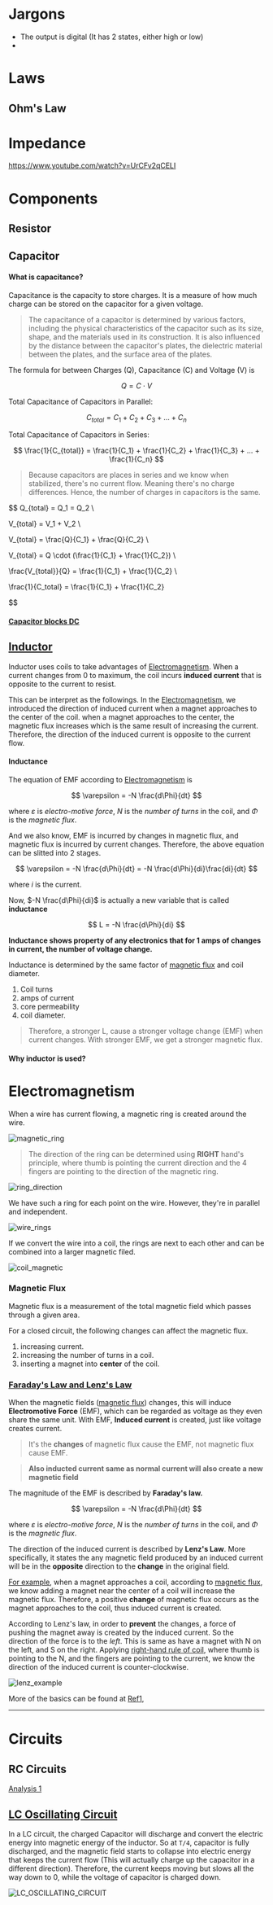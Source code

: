 # Jargons

* The output is digital (It has 2 states, either high or low)
* 


# Laws


## Ohm's Law

# Impedance 

https://www.youtube.com/watch?v=UrCFv2qCELI

# Components


## Resistor


## Capacitor

#### What is capacitance?

Capacitance is the capacity to store charges. It is a measure of how much charge can be stored on the capacitor for a given voltage.

> The capacitance of a capacitor is determined by various factors, including the physical characteristics of the capacitor such as its size, shape, and the materials used in its construction. It is also influenced by the distance between the capacitor's plates, the dielectric material between the plates, and the surface area of the plates.

The formula for between Charges (Q), Capacitance (C) and Voltage (V) is

$$
Q = C \cdot V
$$

Total Capacitance of Capacitors in Parallel:

$$
C_{total} = C_1 + C_2 + C_3 + ... + C_n
$$

Total Capacitance of Capacitors in Series:

$$
\frac{1}{C_{total}} = \frac{1}{C_1} + \frac{1}{C_2} + \frac{1}{C_3} + ... + \frac{1}{C_n}
$$

> Because capacitors are places in series and we know when stabilized, there's no current flow. Meaning there's no charge differences. Hence, the number of charges in capacitors is the same.

$$
Q_{total} = Q_1 = Q_2   \\

V_{total} = V_1 + V_2 \\

V_{total} = \frac{Q}{C_1} + \frac{Q}{C_2} \\ 

V_{total} = Q \cdot (\frac{1}{C_1} + \frac{1}{C_2}) \\ 

\frac{V_{total}}{Q} = \frac{1}{C_1} + \frac{1}{C_2} \\ 

\frac{1}{C_total} = \frac{1}{C_1} + \frac{1}{C_2}

$$


#### [Capacitor blocks DC](https://youtu.be/UrCFv2qCELI?t=556)



## [Inductor](https://www.youtube.com/watch?v=uW-M8eBHq9U&t=7s)

Inductor uses coils to take advantages of [Electromagnetism](#electromagnetism). When a current changes from 0 to maximum, the coil incurs **induced current** that is opposite to the current to resist.

This can be interpret as the followings. In the [Electromagnetism](#electromagnetism), we introduced the direction of induced current when a magnet approaches to the center of the coil. when a magnet approaches to the center, the magnetic flux increases which is the same result of increasing the current. Therefore, the direction of the induced current is opposite to the current flow.


#### Inductance

The equation of EMF according to [Electromagnetism](#electromagnetism) is 

$$
\varepsilon = -N \frac{d\Phi}{dt}
$$

where $\varepsilon$ is *electro-motive force*, $N$ is the *number of turns* in the coil, and $\Phi$ is the *magnetic flux*.

And we also know, EMF is incurred by changes in magnetic flux, and magnetic flux is incurred by current changes. Therefore, the above equation can be slitted into 2 stages.

$$
\varepsilon = -N \frac{d\Phi}{dt} = -N \frac{d\Phi}{di}\frac{di}{dt}
$$

where $i$ is the current.

Now, $-N \frac{d\Phi}{di}$ is actually a new variable that is called **inductance**

$$
L = -N \frac{d\Phi}{di}
$$

**Inductance shows property of any electronics that for 1 amps of changes in current, the number of voltage change.**

Inductance is determined by the same factor of [magnetic flux](#magnetic-flux) and coil diameter.

1. Coil turns
2. amps of current
3. core permeability
4. coil diameter.

> Therefore, a stronger L, cause a stronger voltage change (EMF) when current changes. With stronger EMF, we get a stronger magnetic flux.


#### Why inductor is used?





# Electromagnetism

When a wire has current flowing, a magnetic ring is created around the wire.

![magnetic_ring](Assets/v2-f028dfbbae85bbc14b84c484fe0073a3_1440w.jpg)

> The direction of the ring can be determined using **RIGHT** hand's principle, where thumb is pointing the current direction and the 4 fingers are pointing to the direction of the magnetic ring.

![ring_direction](Assets/v2-6cd1289c37de1130982241baba26eada_1440w.jpg)


We have such a ring for each point on the wire. However, they're in parallel and independent. 

![wire_rings](Assets/Screenshot%202023-12-29%20at%2017.07.34.png)

If we convert the wire into a coil, the rings are next to each other and can be combined into a larger magnetic filed.

![coil_magnetic](Assets/Screenshot%202023-12-29%20at%2017.08.58.png)


### Magnetic Flux

Magnetic flux is a measurement of the total magnetic field which passes through a given area. 

For a closed circuit, the following changes can affect the magnetic flux.

1. increasing current.
2. increasing the number of turns in a coil.
3. inserting a magnet into **center** of the coil.

### [Faraday's Law and Lenz's Law](https://www.khanacademy.org/science/physics/magnetic-forces-and-magnetic-fields/magnetic-flux-faradays-law/a/what-is-faradays-law)

When the magnetic fields ([magnetic flux](#magnetic-flux)) changes, this will induce **Electromotive Force** (EMF), which can be regarded as voltage as they even share the same unit. With EMF, **Induced current** is created, just like voltage creates current.

> It's the **changes** of magnetic flux cause the EMF, not magnetic flux cause EMF.

> **Also inducted current same as normal current will also create a new magnetic field**

The magnitude of the EMF is described by **Faraday's law.**


$$
\varepsilon = -N \frac{d\Phi}{dt}
$$

where $\varepsilon$ is *electro-motive force*, $N$ is the *number of turns* in the coil, and $\Phi$ is the *magnetic flux*.

The direction of the induced current is described by **Lenz's Law**. More specifically, it states the any magnetic field produced by an induced current will be in the **opposite** direction to the **change** in the original field.

[For example](http$$s://zh.wikipedia.org/zh-hk/楞次定律), when a magnet approaches a coil, according to [magnetic flux](#magnetic-flux), we know adding a magnet near the center of a coil will increase the magnetic flux. Therefore, a positive **change** of magnetic flux occurs as the magnet approaches to the coil, thus induced current is created.

According to Lenz's law, in order to **prevent** the changes, a force of pushing the magnet away is created by the induced current. So the direction of the force is to the *left*. This is same as have a magnet with N on the left, and S on the right. Applying [right-hand rule of coil](
https://zhuanlan.zhihu.com/p/85791685?utm_id=0), where thumb is pointing to the N, and the fingers are pointing to the current, we know the direction of the induced current is counter-clockwise.


![lenz_example](Assets/Screenshot%202023-12-29%20at%2017.36.11.png)

More of the basics can be found at [Ref1](https://zhuanlan.zhihu.com/p/85791685?utm_id=0),



---

# Circuits

## RC Circuits

[Analysis 1](https://www.youtube.com/watch?v=OIpHPsnLlNU)



## [LC Oscillating Circuit](https://www.youtube.com/watch?v=qg4P_G-86wc)

In a LC circuit, the charged Capacitor will discharge and convert the electric energy into magnetic energy of the inductor. So at `T/4`, capacitor is fully discharged, and the magnetic field starts to collapse into electric energy that keeps the current flow (This will actually charge up the capacitor in a different direction). Therefore, the current keeps moving but slows all the way down to 0, while the voltage of capacitor is charged down.

![LC_OSCILLATING_CIRCUIT](./Assets/Screenshot%202024-01-25%20at%2001.31.16.png)




